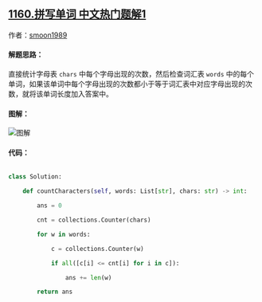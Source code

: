 ## [1160.拼写单词 中文热门题解1](https://leetcode.cn/problems/find-words-that-can-be-formed-by-characters/solutions/100000/tong-ji-python3-by-smoon1989)

作者：[smoon1989](https://leetcode.cn/u/smoon1989)
#### 解题思路：

直接统计字母表 `chars` 中每个字母出现的次数，然后检查词汇表 `words` 中的每个单词，如果该单词中每个字母出现的次数都小于等于词汇表中对应字母出现的次数，就将该单词长度加入答案中。

#### 图解：

![图解](https://pic.leetcode-cn.com/545be33139677e5ef8de527255c93d11b21ffc77a020f22cabec2779f95e0415.gif)

#### 代码：

```python [-python]
class Solution:
    def countCharacters(self, words: List[str], chars: str) -> int:
        ans = 0
        cnt = collections.Counter(chars)
        for w in words:
            c = collections.Counter(w)
            if all([c[i] <= cnt[i] for i in c]):
                ans += len(w)
        return ans
```
